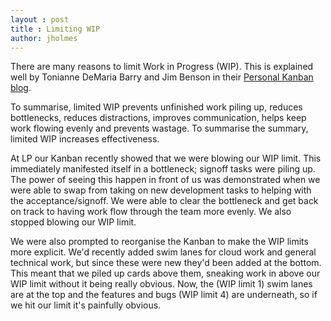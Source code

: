 ```yaml
---
layout : post
title : Limiting WIP
author: jholmes
---
```


There are many reasons to limit Work in Progress (WIP). This is explained well by Tonianne DeMaria Barry and Jim Benson in their [Personal Kanban blog](http://www.personalkanban.com/pk/primers/why-limit-your-wip-a-pk-info-series/).

To summarise, limited WIP prevents unfinished work piling up, reduces bottlenecks, reduces distractions, improves communication, helps keep work flowing evenly and prevents wastage. To summarise the summary, limited WIP increases effectiveness.

At LP our Kanban recently showed that we were blowing our WIP limit. This immediately manifested itself in a bottleneck; signoff tasks were piling up. The power of seeing this happen in front of us was demonstrated when we were able to swap from taking on new development tasks to helping with the acceptance/signoff. We were able to clear the bottleneck and get back on track to having work flow through the team more evenly. We also stopped blowing our WIP limit.

We were also prompted to reorganise the Kanban to make the WIP limits more explicit. We'd recently added swim lanes for cloud work and general technical work, but since these were new they'd been added at the bottom. This meant that we piled up cards above them, sneaking work in above our WIP limit without it being really obvious. Now, the (WIP limit 1) swim lanes are at the top and the features and bugs (WIP limit 4) are underneath, so if we hit our limit it's painfully obvious.
